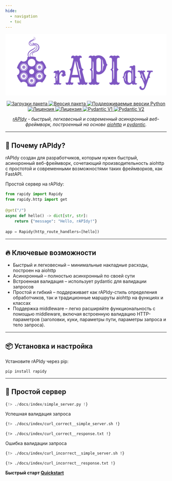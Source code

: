 ```yaml
---
hide:
  - navigation
  - toc
---
```


<style>
    .md-content .md-typeset h1 { display: none; }
</style>

<p align="center">
    <a href="https://github.com/daniil-grois/rAPIdy" target="blank">
        <img src="../assets/logo-teal.png" alt="rAPIdy">
    </a>
</p>

<p align="center">
    <a href="https://pypi.org/project/rapidy" target="blank">
        <img src="https://img.shields.io/pypi/dm/rapidy?style=flat&logo=rapidy&logoColor=%237e56c2&color=%237e56c2" alt="Загрузки пакета">
    </a>
    <a href="https://pypi.org/project/rapidy" target="blank">
        <img src="https://img.shields.io/pypi/v/rapidy?style=flat&logo=rapidy&logoColor=%237e56c2&color=%237e56c2&label=pypi%20rAPIdy" alt="Версия пакета">
    </a>
    <a href="https://pypi.org/project/rapidy" target="blank">
        <img src="https://img.shields.io/pypi/pyversions/rapidy?style=flat&logo=rapidy&logoColor=%237e56c2&color=%237e56c2" alt="Поддерживаемые версии Python">
    </a>
    <a href="https://github.com/rAPIdy-org/rAPIdy/actions/workflows/test.yml?query=branch%3Amain" target="blank">
        <img src="https://github.com/rAPIdy-org/rAPIdy/actions/workflows/test.yml/badge.svg?branch=main?event=push" alt="Лицензия">
    </a>
    <a href="https://github.com/rAPIdy-org/rAPIdy/blob/main/LICENSE" target="blank">
        <img src="https://img.shields.io/badge/license-_MIT-%237e56c2?style=flat" alt="Лицензия">
    </a>
    <a href="https://docs.pydantic.dev/latest/" target="blank">
        <img src="https://img.shields.io/endpoint?url=https://raw.githubusercontent.com/pydantic/pydantic/main/docs/badge/v1.json&logoColor=%237e56c2&color=%237e56c2" alt="Pydantic V1">
    </a>
    <a href="https://docs.pydantic.dev/latest/" target="blank">
        <img src="https://img.shields.io/endpoint?url=https://raw.githubusercontent.com/pydantic/pydantic/main/docs/badge/v2.json&logoColor=%237e56c2&color=%237e56c2" alt="Pydantic V2">
    </a>
</p>

<p align="center">
    <i>
        <a href="https://github.com/daniil-grois/rAPIdy" target="blank">rAPIdy</a> -
        быстрый, легковесный и современный асинхронный веб-фреймворк,
        построенный на основе
        <a href="https://github.com/aio-libs/aiohttp" target="blank">aiohttp</a>
        и
        <a href="https://github.com/pydantic/pydantic" target="blank">pydantic</a>.
    </i>
</p>

---

## 🚀 **Почему rAPIdy?**

rAPIdy создан для разработчиков, которым нужен быстрый, асинхронный веб-фреймворк, сочетающий производительность aiohttp
с простотой и современными возможностями таких фреймворков, как FastAPI.

Простой сервер на rAPIdy:
```python
from rapidy import Rapidy
from rapidy.http import get

@get("/")
async def hello() -> dict[str, str]:
    return {"message": "Hello, rAPIdy!"}

app = Rapidy(http_route_handlers=[hello])
```

---

## 🔥 **Ключевые возможности**

- Быстрый и легковесный – минимальные накладные расходы, построен на aiohttp
- Асинхронный – полностью асинхронный по своей сути
- Встроенная валидация – использует pydantic для валидации запросов
- Простой и гибкий – поддерживает как rAPIdy-стиль определения обработчиков, так и традиционные маршруты aiohttp
на функциях и классах
- Поддержка middleware – легко расширяйте функциональность с помощью middleware, включая встроенную валидацию
HTTP-параметров (заголовки, куки, параметры пути, параметры запроса и тело запроса).

---

## 📦 **Установка и настройка**

Установите rAPIdy через pip:
```shell
pip install rapidy
```

---

## 🏁 **Простой сервер**
```Python
{!> ./docs/index/simple_server.py !}
```

<span class="success-color">Успешная</span> валидация запроса
```bash
{!> ./docs/index/curl_correct__simple_server.sh !}
```
```text
{!> ./docs/index/curl_correct__response.txt !}
```

<span class="warning-color">Ошибка</span> валидации запроса
```bash
{!> ./docs/index/curl_incorrect__simple_server.sh !}
```
```text
{!> ./docs/index/curl_incorrect__response.txt !}
```

**Быстрый старт [Quickstart](quickstart)**<br/>
